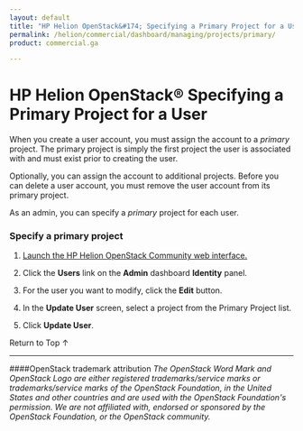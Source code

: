 ```yaml
---
layout: default
title: "HP Helion OpenStack&#174; Specifying a Primary Project for a User"
permalink: /helion/commercial/dashboard/managing/projects/primary/
product: commercial.ga

---
```

<!--UNDER REVISION-->

<script>

function PageRefresh {
onLoad="window.refresh"
}

PageRefresh();

</script>

<!--
<p style="font-size: small;"> <a href="/helion/commercial/ga1/install/">&#9664; PREV</a> | <a href="/helion/commercial/ga1/install-overview/">&#9650; UP</a> | <a href="/helion/commercial/ga1/">NEXT &#9654;</a> </p>
-->

# HP Helion OpenStack&#174; Specifying a Primary Project for a User

When you create a user account, you must assign the account to a <em>primary</em> project. The primary project is simply the first project the user is associated with and must exist prior to creating the user.</p>

Optionally, you can assign the account to additional projects. Before you can delete a user account, you must remove the user account from its primary project.</p>

As an admin, you can specify a <em>primary</em> project for each user. </p>

### Specify a primary project ###

1. <a href="/helion/community/dashboard/login/">Launch the HP Helion OpenStack Community web interface.</a></p>

2. Click the <strong>Users</strong> link on the <strong>Admin</strong> dashboard <strong>Identity</strong> panel.</p>

3. For the user you want to modify, click the <strong>Edit</strong> button.</p>

4. In the <strong>Update User</strong> screen, select a project from the Primary Project list.</p>

5. Click <strong>Update User</strong>.</p>

<p><a href="#top" style="padding:14px 0px 14px 0px; text-decoration: none;"> Return to Top &#8593; </a></p>


----
####OpenStack trademark attribution
*The OpenStack Word Mark and OpenStack Logo are either registered trademarks/service marks or trademarks/service marks of the OpenStack Foundation, in the United States and other countries and are used with the OpenStack Foundation's permission. We are not affiliated with, endorsed or sponsored by the OpenStack Foundation, or the OpenStack community.*